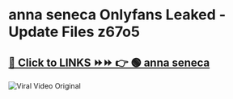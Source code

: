 
 # anna seneca Onlyfans Leaked - Update Files z67o5

## <h2><a href="https://clipsfans.com/anna_seneca&ref=git">🔗 Click to LINKS ⏩⏩ 👉 🟢 anna seneca </a></h2>

<a href="https://clipsfans.com/anna_seneca&ref=git" rel="nofollow" data-target="animated-image.originalLink"><img src="https://i.ibb.co.com/xMMVF88/686577567.gif" alt="Viral Video Original" style="max-width: 100%; display: inline-block;" data-target="animated-image.originalImage"></a>

